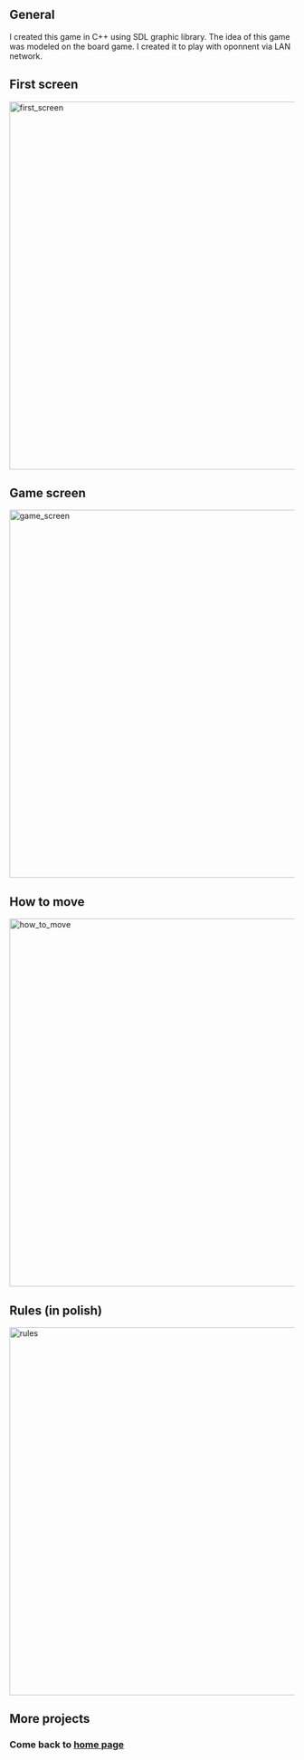 ## General
I created this game in C++ using SDL graphic library. The idea of this game was modeled on the board game.
I created it to play with oponnent via LAN network.

## First screen
<img src="manewry_morskie_3.png" alt="first_screen" width="650"/>

## Game screen
<img src="manewry_morskie_1.png" alt="game_screen" width="650"/>

## How to move
<img src="manewry_morskie_2.png" alt="how_to_move" width="650"/>

## Rules (in polish)
<img src="manewry_morskie_4.png" alt="rules" width="650"/>

## More projects
### Come back to [home page](https://maciekpawlowski1.github.io/)
